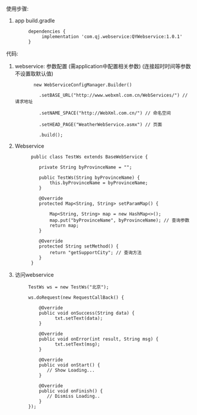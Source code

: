 使用步骤:

1. app build.gradle 

            dependencies {
                 implementation 'com.qj.webservice:QYWebservice:1.0.1'
            }
            

代码:

1. webservice: 参数配置 (需application中配置相关参数) (连接超时时间等参数不设置取默认值)

              new WebServiceConfigManager.Builder()
   
                .setBASE_URL("http://www.webxml.com.cn/WebServices/") // 请求地址
                
                .setNAME_SPACE("http://WebXml.com.cn/") // 命名空间
                
                .setHEAD_PAGE("WeatherWebService.asmx") // 页面
                
                .build();

2. Webservice


             public class TestWs extends BaseWebService {

                private String byProvinceName = "";

                public TestWs(String byProvinceName) {
                    this.byProvinceName = byProvinceName;
                }

                @Override
                protected Map<String, String> setParamMap() {

                    Map<String, String> map = new HashMap<>();
                    map.put("byProvinceName", byProvinceName); // 查询参数
                    return map;
                }

                @Override
                protected String setMethod() {
                    return "getSupportCity"; // 查询方法
                }
             }

3. 访问webservice

            TestWs ws = new TestWs("北京");

            ws.doRequest(new RequestCallBack() {

                @Override
                public void onSuccess(String data) {
                      txt.setText(data);
                }

                @Override
                public void onError(int result, String msg) {
                      txt.setText(msg);
                }

                @Override
                public void onStart() {
                   // Show Loading...
                }

                @Override
                public void onFinish() {
                   // Dismiss Loading..
                }
            });
